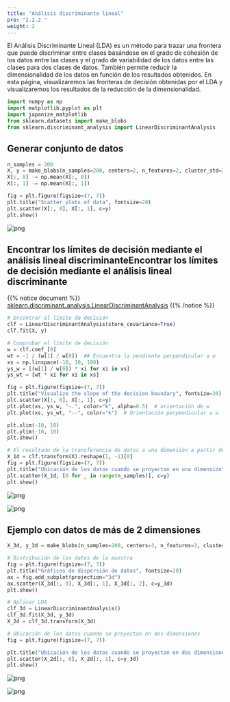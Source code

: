 ```yaml
---
title: "Análisis discriminante lineal"
pre: "2.2.2 "
weight: 2
---
```


<div class="pagetop-box">
    <p>El Análisis Discriminante Lineal (LDA) es un método para trazar una frontera que puede discriminar entre clases basándose en el grado de cohesión de los datos entre las clases y el grado de variabilidad de los datos entre las clases para dos clases de datos. También permite reducir la dimensionalidad de los datos en función de los resultados obtenidos. En esta página, visualizaremos las fronteras de decisión obtenidas por el LDA y visualizaremos los resultados de la reducción de la dimensionalidad.</p>
</div>

```python
import numpy as np
import matplotlib.pyplot as plt
import japanize_matplotlib
from sklearn.datasets import make_blobs
from sklearn.discriminant_analysis import LinearDiscriminantAnalysis
```

## Generar conjunto de datos


```python
n_samples = 200
X, y = make_blobs(n_samples=200, centers=2, n_features=2, cluster_std=2)
X[:, 0] -= np.mean(X[:, 0])
X[:, 1] -= np.mean(X[:, 1])

fig = plt.figure(figsize=(7, 7))
plt.title("Scatter plots of data", fontsize=20)
plt.scatter(X[:, 0], X[:, 1], c=y)
plt.show()
```


    
![png](/images/basic/classification/Linear_Discriminant_Analysis_files/Linear_Discriminant_Analysis_5_0.png)
    


## Encontrar los límites de decisión mediante el análisis lineal discriminanteEncontrar los límites de decisión mediante el análisis lineal discriminante

{{% notice document %}}
[sklearn.discriminant_analysis.LinearDiscriminantAnalysis](https://scikit-learn.org/stable/modules/generated/sklearn.discriminant_analysis.LinearDiscriminantAnalysis.html)
{{% /notice %}}


```python
# Encontrar el límite de decisión
clf = LinearDiscriminantAnalysis(store_covariance=True)
clf.fit(X, y)

# Comprobar el límite de decisión
w = clf.coef_[0]
wt = -1 / (w[1] / w[0])  ## Encuentra la pendiente perpendicular a w
xs = np.linspace(-10, 10, 100)
ys_w = [(w[1] / w[0]) * xi for xi in xs]
ys_wt = [wt * xi for xi in xs]

fig = plt.figure(figsize=(7, 7))
plt.title("Visualize the slope of the decision boundary", fontsize=20)
plt.scatter(X[:, 0], X[:, 1], c=y)
plt.plot(xs, ys_w, "-.", color="k", alpha=0.5)  # orientación de w
plt.plot(xs, ys_wt, "--", color="k")  # Orientación perpendicular a w

plt.xlim(-10, 10)
plt.ylim(-10, 10)
plt.show()

# El resultado de la transferencia de datos a una dimensión a partir del vector w obtenido
X_1d = clf.transform(X).reshape(1, -1)[0]
fig = plt.figure(figsize=(7, 7))
plt.title("Ubicación de los datos cuando se proyectan en una dimensión", fontsize=15)
plt.scatter(X_1d, [0 for _ in range(n_samples)], c=y)
plt.show()
```


    
![png](/images/basic/classification/Linear_Discriminant_Analysis_files/Linear_Discriminant_Analysis_7_0.png)
    



    
![png](/images/basic/classification/Linear_Discriminant_Analysis_files/Linear_Discriminant_Analysis_7_1.png)
    


## Ejemplo con datos de más de 2 dimensiones


```python
X_3d, y_3d = make_blobs(n_samples=200, centers=3, n_features=3, cluster_std=3)

# Distribución de los datos de la muestra
fig = plt.figure(figsize=(7, 7))
plt.title("Gráficos de dispersión de datos", fontsize=20)
ax = fig.add_subplot(projection="3d")
ax.scatter(X_3d[:, 0], X_3d[:, 1], X_3d[:, 2], c=y_3d)
plt.show()

# Aplicar LDA
clf_3d = LinearDiscriminantAnalysis()
clf_3d.fit(X_3d, y_3d)
X_2d = clf_3d.transform(X_3d)

# Ubicación de los datos cuando se proyectan en dos dimensiones
fig = plt.figure(figsize=(7, 7))

plt.title("Ubicación de los datos cuando se proyectan en dos dimensiones", fontsize=15)
plt.scatter(X_2d[:, 0], X_2d[:, 1], c=y_3d)
plt.show()
```


    
![png](/images/basic/classification/Linear_Discriminant_Analysis_files/Linear_Discriminant_Analysis_9_0.png)
    



    
![png](/images/basic/classification/Linear_Discriminant_Analysis_files/Linear_Discriminant_Analysis_9_1.png)
    

